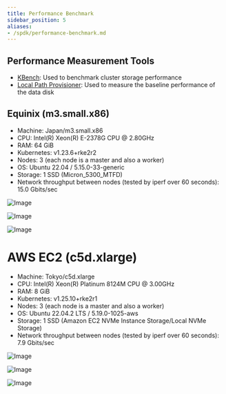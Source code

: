 ```yaml
---
title: Performance Benchmark
sidebar_position: 5
aliases:
- /spdk/performance-benchmark.md
---
```


## Performance Measurement Tools
- [KBench](https://github.com/yasker/kbench): Used to benchmark cluster storage performance
- [Local Path Provisioner](https://github.com/rancher/local-path-provisioner): Used to measure the baseline performance of the data disk

## Equinix (m3.small.x86)

- Machine: Japan/m3.small.x86
- CPU: Intel(R) Xeon(R) E-2378G CPU @ 2.80GHz
- RAM: 64 GiB
- Kubernetes: v1.23.6+rke2r2
- Nodes: 3 (each node is a master and also a worker)
- OS: Ubuntu 22.04 / 5.15.0-33-generic
- Storage: 1 SSD (Micron_5300_MTFD)
- Network throughput between nodes (tested by iperf over 60 seconds): 15.0 Gbits/sec

![Image](/img/diagrams/v2-data-engine/equinix-iops.svg)

![Image](/img/diagrams/v2-data-engine/equinix-bw.svg)

![Image](/img/diagrams/v2-data-engine/equinix-latency.svg)

# AWS EC2 (c5d.xlarge)

- Machine: Tokyo/c5d.xlarge
- CPU: Intel(R) Xeon(R) Platinum 8124M CPU @ 3.00GHz
- RAM: 8 GiB
- Kubernetes: v1.25.10+rke2r1
- Nodes: 3 (each node is a master and also a worker)
- OS: Ubuntu 22.04.2 LTS / 5.19.0-1025-aws
- Storage: 1 SSD (Amazon EC2 NVMe Instance Storage/Local NVMe Storage)
- Network throughput between nodes (tested by iperf over 60 seconds): 7.9 Gbits/sec

![Image](/img/diagrams/v2-data-engine/aws-c5d-xlarge-iops.svg)

![Image](/img/diagrams/v2-data-engine/aws-c5d-xlarge-bw.svg)

![Image](/img/diagrams/v2-data-engine/aws-c5d-xlarge-latency.svg)
